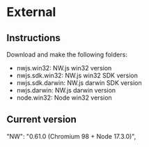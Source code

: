 # External

## Instructions

Download and make the following folders:

* nwjs.win32: NW.js win32 version
* nwjs.sdk.win32: NW.js win32 SDK version
* nwjs.sdk.darwin: NW.js darwin SDK version
* nwjs.darwin: NW.js darwin version
* node.win32: Node win32 version

## Current version

  "NW": "0.61.0 (Chromium 98 + Node 17.3.0)",
